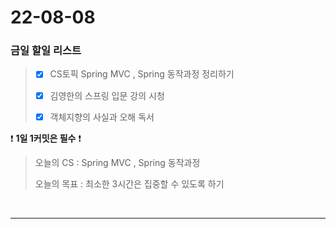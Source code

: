 # 22-08-08
### 금일 할일 리스트

> - [x]  CS토픽 Spring MVC , Spring 동작과정 정리하기
>
> - [x] 김영한의 스프링 입문 강의 시청
>
> - [x] 객체지향의 사실과 오해 독서
    <br/>

❗ **1일 1커밋은 필수** ❗
> 오늘의 CS :  Spring MVC , Spring 동작과정
>
> 오늘의 목표 :  최소한 3시간은 집중할 수 있도록 하기
<br/>

------------ 